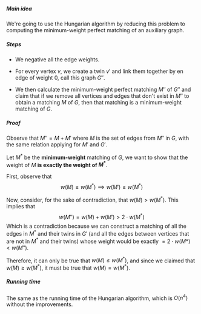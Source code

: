 
##### Main idea

We're going to use the Hungarian algorithm by reducing this problem to computing the minimum-weight perfect matching of an auxiliary graph.

##### Steps

- We negative all the edge weights.

- For every vertex $v$, we create a twin $v'$ and link them together by en edge of weight $0$, call this graph $G''$.

- We then calculate the minimum-weight perfect matching $M''$ of $G''$ and claim that if we remove all vertices and edges that don't exist in $M''$ to obtain a matching $M$ of $G$, then that matching is  a minimum-weight matching of $G$.

##### Proof

Observe that $M'' = M + M'$ where $M$ is the set of edges from $M''$ in $G$, with the same relation applying for $M'$ and $G'$.

Let $M^*$ be the **minimum-weight** matching of $G$, we want to show that the weight of $M$ **is exactly the weight of $M^*$**. 

First, observe that 
$$w(M) \geq w(M^*) \implies w(M') \geq w(M^*)$$

Now, consider, for the sake of contradiction, that $w(M) > w(M^*)$. This implies that 
$$w(M'') = w(M) + w(M') > 2\cdot w(M^*)$$
Which is a contradiction because we can construct a matching of all the edges in $M^*$ and their twins in $G'$ (and all the edges between vertices that are not in $M^*$ and their twins) whose weight would be exactly $= 2 \cdot w(M*) < w(M'')$. 

Therefore, it can only be true that $w(M) \leq w(M^*)$, and since we claimed that $w(M) \geq w(M^*)$, it must be true that $w(M) = w(M^*)$. 

##### Running time

The same as the running time of the Hungarian algorithm, which is $O(n^4)$ without the improvements.